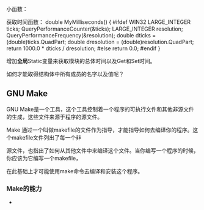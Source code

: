 
小函数：

获取时间函数：
double MyMilliseconds()
{
#ifdef WIN32
    LARGE_INTEGER ticks;
    QueryPerformanceCounter(&ticks);
    LARGE_INTEGER resolution;
    QueryPerformanceFrequency(&resolution);
    double dticks = (double)ticks.QuadPart;
    double dresolution = (double)resolution.QuadPart;
    return 1000.0 * dticks / dresolution;
#else
    return 0.0;
#endif
}

增加**全局**Static变量来获取模块的总体时间以及Get和Set时间。

如何才能取得结构体中所有成员的名字以及值呢？

## GNU Make

GNU Make是一个工具，这个工具控制着一个程序的可执行文件和其他非源文件的生成，这些文件来源于程序的源文件。

Make 通过一个叫做makefile的文件作为指导，才能指导如何去编译你的程序。这个makefile文件列出了每一个非

源文件，也指出了如何从其他文件中来编译这个文件。当你编写一个程序的时候，你应该为它编写一个makefile，

在此基础上才可能使用make命令去编译和安装这个程序。

### Make的能力

- 


















